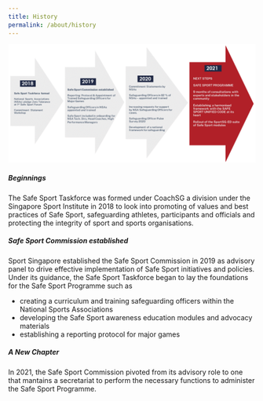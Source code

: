 ```yaml
---
title: History
permalink: /about/history
---
```

![Alt text for image on Isomer site](/images/history.png)

##### Beginnings 
The Safe Sport Taskforce was formed under CoachSG a division under the Singapore Sport Institute in 2018 to look into promoting of values and best practices of Safe Sport, safeguarding athletes, participants and officials and protecting the integrity of sport and sports organisations.

#####  Safe Sport Commission established

Sport Singapore established the Safe Sport Commission in 2019 as advisory panel to drive effective implementation of Safe Sport initiatives and policies.  Under its guidance, the Safe Sport Taskforce began to lay the foundations for the Safe Sport Programme such as 

* creating a curriculum and training safeguarding officers within the National Sports Associations
* developing the Safe Sport awareness education modules and advocacy materials
* establishing a reporting protocol for major games


##### A New Chapter

In 2021, the Safe Sport Commission pivoted from its advisory role to one that mantains a secretariat to perform the  necessary functions to administer the Safe Sport Programme.



